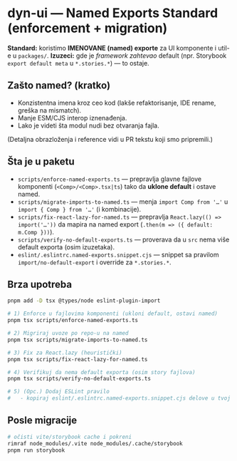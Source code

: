 # dyn-ui — Named Exports Standard (enforcement + migration)

**Standard:** koristimo **IMENOVANE (named) exporte** za UI komponente i util-e u `packages/`.
**Izuzeci:** gde je _framework zahtevao_ default (npr. Storybook `export default meta` u `*.stories.*`) — to ostaje.

## Zašto named? (kratko)

- Konzistentna imena kroz ceo kod (lakše refaktorisanje, IDE rename, greška na mismatch).
- Manje ESM/CJS interop iznenađenja.
- Lako je videti šta modul nudi bez otvaranja fajla.

(Detaljna obrazloženja i reference vidi u PR tekstu koji smo pripremili.)

## Šta je u paketu

- `scripts/enforce-named-exports.ts` — prepravlja glavne fajlove komponenti (`<Comp>/<Comp>.tsx|ts`) tako da **uklone default** i ostave named.
- `scripts/migrate-imports-to-named.ts` — menja `import Comp from '…'` u `import { Comp } from '…'` (i kombinacije).
- `scripts/fix-react-lazy-for-named.ts` — prepravlja `React.lazy(() => import('…'))` da mapira na named export (`.then(m => ({ default: m.Comp }))`).
- `scripts/verify-no-default-exports.ts` — proverava da u `src` nema više default exporta (osim izuzetaka).
- `eslint/.eslintrc.named-exports.snippet.cjs` — snippet sa pravilom `import/no-default-export` i override za `*.stories.*`.

## Brza upotreba

```bash
pnpm add -D tsx @types/node eslint-plugin-import

# 1) Enforce u fajlovima komponenti (ukloni default, ostavi named)
pnpm tsx scripts/enforce-named-exports.ts

# 2) Migriraj uvoze po repo-u na named
pnpm tsx scripts/migrate-imports-to-named.ts

# 3) Fix za React.lazy (heuristički)
pnpm tsx scripts/fix-react-lazy-for-named.ts

# 4) Verifikuj da nema default exporta (osim story fajlova)
pnpm tsx scripts/verify-no-default-exports.ts

# 5) (Opc.) Dodaj ESLint pravilo
#   - kopiraj eslint/.eslintrc.named-exports.snippet.cjs delove u tvoj .eslintrc.cjs
```

## Posle migracije

```bash
# očisti vite/storybook cache i pokreni
rimraf node_modules/.vite node_modules/.cache/storybook
pnpm run storybook
```
